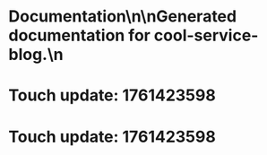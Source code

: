 # Documentation\n\nGenerated documentation for cool-service-blog.\n

# Touch update: 1761423598

# Touch update: 1761423598
